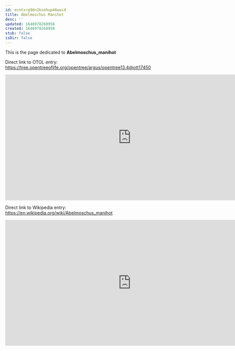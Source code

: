 ```yaml
---
id: ecntxrg96n2kxohup46wai4
title: Abelmoschus Manihot
desc: ''
updated: 1646978268958
created: 1646978268958
stub: false
isDir: false
---
```

This is the page dedicated to **Abelmoschus_manihot**


Direct link to OTOL entry: https://tree.opentreeoflife.org/opentree/argus/opentree13.4@ott17450



<html>
    <body>
    <iframe src="https://tree.opentreeoflife.org/opentree/argus/opentree13.4@ott17450"
    width="800" height="400" frameborder="0" allowfullscreen> </iframe>
    </body>
</html>
    


Direct link to Wikipedia entry: https://en.wikipedia.org/wiki/Abelmoschus_manihot



<html>
    <body>
    <iframe src="https://en.wikipedia.org/wiki/Abelmoschus_manihot"
    width="800" height="400" frameborder="0" allowfullscreen> </iframe>
    </body>
</html>
    
